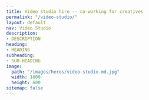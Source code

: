 ```yaml
---
title: Video studio hire -- co-working for creatives
permalink: "/video-studio/"
layout: default
nav: Video Studio
description:
- DESCRIPTION
heading:
- HEADING
subheading:
- SUB-HEADING
image:
  path: "/images/heros/video-studio-md.jpg"
  width: 1600
  height: 600
sitemap: false
---
```


